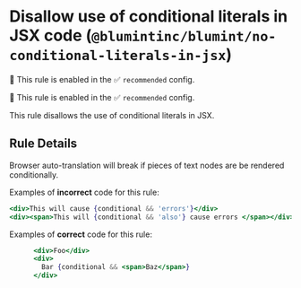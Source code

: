 # Disallow use of conditional literals in JSX code (`@blumintinc/blumint/no-conditional-literals-in-jsx`)

💼 This rule is enabled in the ✅ `recommended` config.

<!-- end auto-generated rule header -->

💼 This rule is enabled in the ✅ `recommended` config.

<!-- end auto-generated rule header -->

This rule disallows the use of conditional literals in JSX.

## Rule Details

Browser auto-translation will break if pieces of text nodes are be rendered conditionally.

Examples of **incorrect** code for this rule:

```jsx
<div>This will cause {conditional && 'errors'}</div>
<div><span>This will {conditional && 'also'} cause errors </span></div>
```

Examples of **correct** code for this rule:

```jsx
      <div>Foo</div>
      <div>
        Bar {conditional && <span>Baz</span>}
      </div>
```